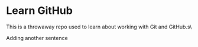 # Learn GitHub
This is a throwaway repo used to learn about working with Git and GitHub.s\

Adding another sentence
